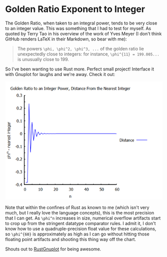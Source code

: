 # Golden Ratio Exponent to Integer

The Golden Ratio, when taken to an integral power, tends to be very close to an integer value. This was something that I had to test for myself. As quoted by Terry Tao in his overview of the work of Yves Meyer (I don't think GitHub renders LaTeX in their Markdown, so bear with me):

> The powers `\phi, \phi^2, \phi^3, ...` of the golden ratio lie unexpectedly close to integers: for instance, `\phi^{11} = 199.005...` is unusually close to 199.

So I've been wanting to use Rust more. Perfect small project! Interface it with Gnuplot for laughs and we're away. Check it out:

![Golden Ratios are awesome](goldenratio.png?raw=true "It's so cool!")

Note that within the confines of Rust as known to me (which isn't very much, but I really love the language concepts), this is the most precision that I can get. As `\phi^n` increases in size, numerical overflow artifacts start to crop up from the stringent datatype comparator rules. I admit it, I don't know how to use a quadruple-precision float value for these calculations, so `\phi^{60}` is approximately as high as I can go without hitting those floating point artifacts and shooting this thing way off the chart.

Shouts out to [RustGnuplot](https://github.com/SiegeLord/RustGnuplot) for being awesome.
